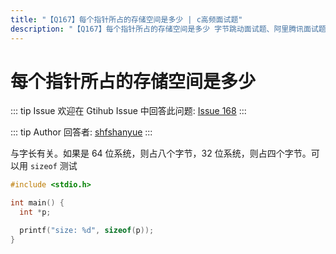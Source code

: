 ```yaml
---
title: "【Q167】每个指针所占的存储空间是多少 | c高频面试题"
description: "【Q167】每个指针所占的存储空间是多少 字节跳动面试题、阿里腾讯面试题、美团小米面试题。"
---
```


# 每个指针所占的存储空间是多少

::: tip Issue
欢迎在 Gtihub Issue 中回答此问题: [Issue 168](https://github.com/shfshanyue/Daily-Question/issues/168)
:::

::: tip Author
回答者: [shfshanyue](https://github.com/shfshanyue)
:::

与字长有关。如果是 64 位系统，则占八个字节，32 位系统，则占四个字节。可以用 `sizeof` 测试

```c
#include <stdio.h>

int main() {
  int *p;

  printf("size: %d", sizeof(p));
}
```
